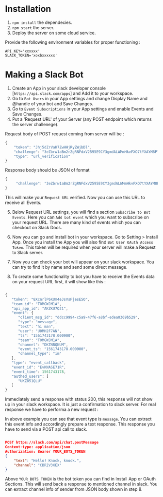 # Installation

1. `npm install` the dependecies.
2. `npm start` the server.
3. Deploy the server on some cloud service.

Provide the following environment variables for proper functioning :

```
API_KEY='xxxxxx'
SLACK_TOKEN='xoxbxxxxxx'
```


# Making a Slack Bot

1. Create an App in your slack developer console [`https://api.slack.com/apps`] and Add it to your workspace. 
2. Go to `Bot Users` in your App settings and change Display Name and @handle of your bot and Save Changes.
3. Go to `Event Subscriptions` in your App settings and enable Events and Save Changes.
4. Put a 'Request URL' of your Server (any POST endpoint which returns the server challenege).

Request body of POST request coming from server will be :


```js
{
    "token": "Jhj5dZrVaK7ZwHHjRyZWjbDl",
    "challenge": "3eZbrw1aBm2rZgRNFdxV2595E9CY3gmdALWMmHkvFXO7tYXAYM8P",
    "type": "url_verification"
}

```

Response body should be JSON of format 

```js
{
     "challenge": "3eZbrw1aBm2rZgRNFdxV2595E9CY3gmdALWMmHkvFXO7tYXAYM8P"
}
```

This will make your `Request URL` verified. Now you can use this URL to receive all Events.

5. Below Request URL settings, you will find a section `Subscribe to Bot Events`. Here you can `Add bot event` which you want to subscribe on your request URL. There are many kind of events which you can checkout on Slack Docs.

6. Now you can go and install bot in your workspace. Go to Setting > Install App. Once you install the App you will also find `Bot User OAuth Access Token`. This token will be required when your server will make a Request to Slack server.

7. Now you can check your bot will appear on your slack workspace. You can try to find it by name and send some direct message.
8. To create some functionality to bot you have to receive the Events data on your request URL first, it will show like this :

```js

{
   "token": "8XcnrlP6KUm4eJsVsPjesESO",
   "team_id": "T0MGWJM1A",
   "api_app_id": "AKZKU7Q21",
   "event": {
      "client_msg_id": "ddcc9994-c5a9-47f6-a8bf-edea0369b529",
      "type": "message",
      "text": "hi man",
      "user": "U0MH2F7AN",
      "ts": "1561743178.000900",
      "team": "T0MGWJM1A",
      "channel": "DKZNBQKUM",
      "event_ts": "1561743178.000900",
      "channel_type": "im"
   },
   "type": "event_callback",
   "event_id": "EvKNASE71R",
   "event_time": 1561743178,
   "authed_users": [
      "UKZ851QLU"
   ]
}

```

Immediately send a response with status 200, this response will not show up in your slack workspace. It is just a confirmation to slack server.
For real response we have to performa a new request :

In above example you can see that event type is `message`. You can extract this event info and accordingly prepare a text response. This response you have to send via a POST api call to slack. 

```json

POST https://slack.com/api/chat.postMessage
Content-type: application/json
Authorization: Bearer YOUR_BOTS_TOKEN
{
    "text": "Hello! Knock, knock.",
    "channel": "CBR2V3XEX"
}

```

Above `YOUR_BOTS_TOKEN` is the bot token you can find in Install App or OAuth Sections. This will send back a response to mentioned channel in slack. You can extract channel info of sender from JSON body shown in step 8.